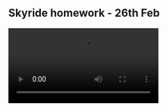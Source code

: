 ## Skyride homework - 26th Feb

![](https://github.com/rs7358/MachineLab/blob/main/videos/20240225_134933.mp4)

